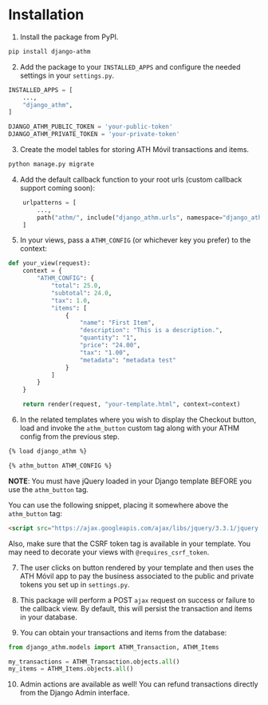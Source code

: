 # Installation

1. Install the package from PyPI.

```bash
pip install django-athm
```

2. Add the package to your `INSTALLED_APPS` and configure the needed settings in your `settings.py`.

```python
INSTALLED_APPS = [
    ...,
    "django_athm",
]

DJANGO_ATHM_PUBLIC_TOKEN = 'your-public-token'
DJANGO_ATHM_PRIVATE_TOKEN = 'your-private-token'
```

3. Create the model tables for storing ATH Móvil transactions and items.

```bash
python manage.py migrate
```

4. Add the default callback function to your root urls (custom callback support coming soon):

```python
    urlpatterns = [
        ...,
        path("athm/", include("django_athm.urls", namespace="django_athm")),
    ]
```

5. In your views, pass a `ATHM_CONFIG` (or whichever key you prefer) to the context:

```python
def your_view(request):
    context = {
        "ATHM_CONFIG": {
            "total": 25.0,
            "subtotal": 24.0,
            "tax": 1.0,
            "items": [
                {
                    "name": "First Item",
                    "description": "This is a description.",
                    "quantity": "1",
                    "price": "24.00",
                    "tax": "1.00",
                    "metadata": "metadata test"
                }
            ]
        }
    }

    return render(request, "your-template.html", context=context)
```

6. In the related templates where you wish to display the Checkout button, load and invoke the `athm_button` custom tag along with your ATHM config from the previous step.

```html
{% load django_athm %}

{% athm_button ATHM_CONFIG %}
```

**NOTE**: You must have jQuery loaded in your Django template BEFORE you use the `athm_button` tag.

You can use the following snippet, placing it somewhere above the `athm_button` tag:
```html
<script src="https://ajax.googleapis.com/ajax/libs/jquery/3.3.1/jquery.min.js"></script>
```

Also, make sure that the CSRF token tag is available in your template. You may need to decorate your views with `@requires_csrf_token`.

7. The user clicks on button rendered by your template and then uses the ATH Móvil app to pay the business associated to the public and private tokens you set up in `settings.py`.

8. This package will perform a POST `ajax` request on success or failure to the callback view. By default, this will persist the transaction and items in your database.

9. You can obtain your transactions and items from the database:

```python
from django_athm.models import ATHM_Transaction, ATHM_Items

my_transactions = ATHM_Transaction.objects.all()
my_items = ATHM_Items.objects.all()
```

10. Admin actions are available as well! You can refund transactions directly from the Django Admin interface.